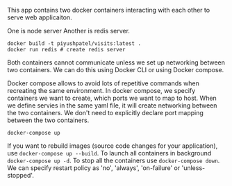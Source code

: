 This app contains two docker containers interacting with each other to serve web applicaiton.

One is node server
Another is redis server.

```shell
docker build -t piyushpatel/visits:latest .
docker run redis # create redis server
``` 

Both containers cannot communicate unless we set up networking between two containers. We can do this using Docker CLI or using Docker compose.

Docker compose allows to avoid lots of repetitive commands when recreating the same environment. In docker compose, we specify containers we want to create, which ports we want to map to host. When we define servies in the same yaml file, it will create networking between the two containers. We don't need to explicitly declare port mapping between the two containers.

```shell
docker-compose up
```

If you want to rebuild images (source code changes for your application), use `docker-compose up --build`.
To launch all containers in background `docker-compose up -d`.
To stop all the containers use `docker-compose down`.
We can specify restart policy as 'no', 'always', 'on-failure' or 'unless-stopped'.